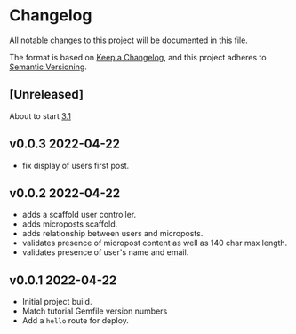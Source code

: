 # Changelog

All notable changes to this project will be documented in this file.

The format is based on [Keep a Changelog](https://keepachangelog.com/en/1.0.0/),
and this project adheres to [Semantic Versioning](https://semver.org/spec/v2.0.0.html).

## [Unreleased]

About to start [3.1](https://www.learnenough.com/ruby-on-rails-7th-edition-tutorial/static_pages#cha-static_pages)

## v0.0.3 2022-04-22

- fix display of users first post.

## v0.0.2 2022-04-22

- adds a scaffold user controller.
- adds microposts scaffold.
- adds relationship between users and microposts.
- validates presence of micropost content as well as 140 char max length.
- validates presence of user's name and email.

## v0.0.1 2022-04-22

- Initial project build.
- Match tutorial Gemfile version numbers
- Add a `hello` route for deploy.

